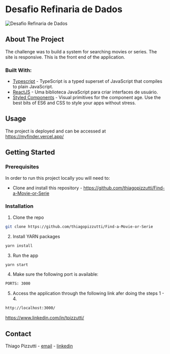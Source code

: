 # Desafio Refinaria de Dados

![Desafio Refinaria de Dados ](/public/aplication.png)

## About The Project

The challenge was to build a system for searching movies or series. The site is responsive. This is the front end of the application.

### Built With:

- [Typescript](https://www.typescriptlang.org/) - TypeScript is a typed superset of JavaScript that compiles to plain JavaScript.
- [ReactJS](https://pt-br.reactjs.org/) - Uma biblioteca JavaScript para criar interfaces de usuário.
- [Styled Components](https://styled-components.com/) - Visual primitives for the component age. Use the best bits of ES6 and CSS to style your apps without stress.

<!-- USAGE EXAMPLES -->
## Usage

The project is deployed and can be accessed at https://myfinder.vercel.app/

<!-- GETTING STARTED -->

## Getting Started

<!-- PLACEHOLDER FOR PROJECT OVERVIEW -->

### Prerequisites

In order to run this project locally you will need to:

- Clone and install this repository - https://github.com/thiagopizzutti/Find-a-Movie-or-Serie


### Installation

1. Clone the repo

```sh
git clone https://github.com/thiagopizzutti/Find-a-Movie-or-Serie
```

2. Install YARN packages

```sh
yarn install
```

3. Run the app

```sh
yarn start
```

4. Make sure the following port is available:

```sh
PORTS: 3000
```

5. Access the application through the following link afer doing the steps 1 - 4.

```sh
http://localhost:3000/
```
https://www.linkedin.com/in/tpizzutti/
<!-- CONTACT -->

## Contact

Thiago Pizzutti - [email](mailto:tpizzutti@gmail.com) - [linkedin](https://www.linkedin.com/in/tpizzutti/)
